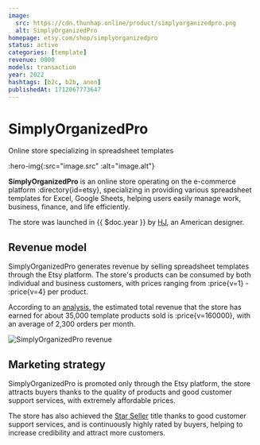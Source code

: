 ```yaml
---
image:
  src: https://cdn.thunhap.online/product/simplyorganizedpro.png
  alt: SimplyOrganizedPro
homepage: etsy.com/shop/simplyorganizedpro
status: active
categories: [template]
revenue: 0000
models: transaction
year: 2022
hashtags: [b2c, b2b, anon]
publishedAt: 1712067773647
---
```


# SimplyOrganizedPro

Online store specializing in spreadsheet templates

:hero-img{:src="image.src" :alt="image.alt"}

__SimplyOrganizedPro__ is an online store operating on the e-commerce platform :directory{id=etsy}, specializing in providing various spreadsheet templates for Excel, Google Sheets, helping users easily manage work, business, finance, and life efficiently.

The store was launched in {{ $doc.year }} by [HJ](https://www.etsy.com/shop/simplyorganizedpro?sort_order=price_desc&search_query=excel#about), an American designer.

## Revenue model

SimplyOrganizedPro generates revenue by selling spreadsheet templates through the Etsy platform. The store's products can be consumed by both individual and business customers, with prices ranging from :price{v=1} - :price{v=4} per product.

According to an [analysis](https://sleeplessyogi.substack.com/p/160k-simple-excel-business-how-to), the estimated total revenue that the store has earned for about 35,000 template products sold is :price{v=160000}, with an average of 2,300 orders per month.

![SimplyOrganizedPro revenue](https://substackcdn.com/image/fetch/f_auto,q_auto:good,fl_progressive:steep/https%3A%2F%2Fsubstack-post-media.s3.amazonaws.com%2Fpublic%2Fimages%2F0c0ab339-7f38-45a8-a774-b0df59dd7ecd_1294x200.png)

## Marketing strategy

SimplyOrganizedPro is promoted only through the Etsy platform, the store attracts buyers thanks to the quality of products and good customer support services, with extremely affordable prices.

The store has also achieved the [Star Seller](https://www.etsy.com/starseller) title thanks to good customer support services, and is continuously highly rated by buyers, helping to increase credibility and attract more customers.
